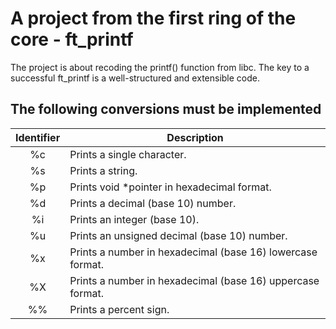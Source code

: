 # A project from the first ring of the core - ft_printf

The project is about recoding the printf() function from libc. The key to a successful ft_printf is a well-structured and extensible code.

## The following conversions must be implemented

|  Identifier   |         Description                                       |
| :------------:|-----------------------------------------------------------|
| %c            | Prints a single character.                                |
| %s            | Prints a string.                                          |
| %p            | Prints void *pointer in hexadecimal format.               | 
| %d            | Prints a decimal (base 10) number.                        |
| %i            | Prints an integer (base 10).                              |
| %u            | Prints an unsigned decimal (base 10) number.              |
| %x            | Prints a number in hexadecimal (base 16) lowercase format.|                  
| %X            | Prints a number in hexadecimal (base 16) uppercase format.| 
| %%            | Prints a percent sign.                                    |
